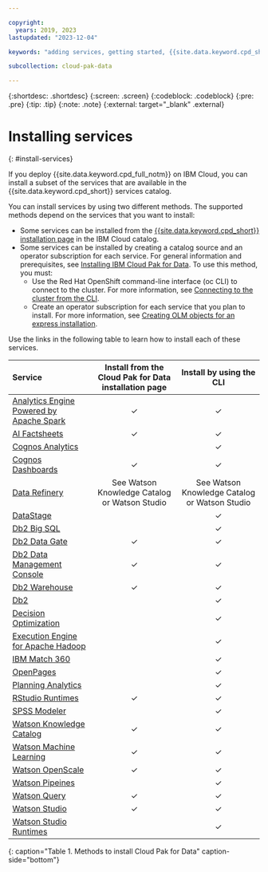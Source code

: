 ```yaml
---

copyright:
  years: 2019, 2023
lastupdated: "2023-12-04"

keywords: "adding services, getting started, {{site.data.keyword.cpd_short}}, {{site.data.keyword.cpd_full_notm}}, data, ai, analytics, data analytics, governance, data governance"

subcollection: cloud-pak-data

---
```


{:shortdesc: .shortdesc}
{:screen: .screen}
{:codeblock: .codeblock}
{:pre: .pre}
{:tip: .tip}
{:note: .note}
{:external: target="_blank" .external}


# Installing services
{: #install-services}

If you deploy {{site.data.keyword.cpd_full_notm}} on IBM Cloud, you can install a subset of the services that are available in the {{site.data.keyword.cpd_short}} services catalog.

You can install services by using two different methods. The supported methods depend on the services that you want to install:

* Some services can be installed from the [{{site.data.keyword.cpd_short}} installation page](https://cloud.ibm.com/catalog/content/ibm-cp-datacore-6825cc5d-dbf8-4ba2-ad98-690e6f221701-global) in the IBM Cloud catalog.
* Some services can be installed by creating a catalog source and an operator subscription for each service. For general information and prerequisites, see [Installing IBM Cloud Pak for Data](https://www.ibm.com/docs/SSQNUZ_4.7.x/cpd/install/install.html). To use this method, you must:
   * Use the Red Hat OpenShift command-line interface (oc CLI) to connect to the cluster. For more information, see [Connecting to the cluster from the CLI](https://cloud.ibm.com/docs/openshift?topic=openshift-access_cluster#access_oc_cli). 
   * Create an operator subscription for each service that you plan to install. For more information, see [Creating OLM objects for an express installation](https://www.ibm.com/docs/SSQNUZ_4.7.x/cpd/install/install-platform-express-olm.html).

Use the links in the following table to learn how to install each of these services.

|Service          |Install from the Cloud Pak for Data installation page    |Install by using the CLI|
|:------------- |:-----------------------------------------------------------------:| :-----------:|
|[Analytics Engine Powered by Apache Spark](https://www.ibm.com/docs/SSQNUZ_4.7.x/svc-welcome/spark.html)                                                         | ✓ | ✓ |
|[AI Factsheets](https://www.ibm.com/docs/SSQNUZ_4.7.x/svc-welcome/aifact.html)                                                                                   | ✓ | ✓ |
|[Cognos Analytics](https://www.ibm.com/docs/SSQNUZ_4.7.x/svc-welcome/ca.html)                                                                                    | |  ✓  |
|[Cognos Dashboards](https://www.ibm.com/docs/SSQNUZ_4.7.x/svc-welcome/idash.html)                                                                                | ✓ | ✓ |
|[Data Refinery](https://www.ibm.com/docs/SSQNUZ_4.7.x/svc-welcome/dr.html)| See Watson Knowledge Catalog or Watson Studio |See Watson Knowledge Catalog or Watson Studio |
|[DataStage](https://www.ibm.com/docs/SSQNUZ_4.7.x/svc-welcome/ds.html)                                                                                           | |  ✓  |
|[Db2 Big SQL](https://www.ibm.com/docs/SSQNUZ_4.7.x/svc-welcome/bigsql.html)                                                                                     | |  ✓  |
|[Db2 Data Gate](https://www.ibm.com/docs/SSQNUZ_4.7.x/svc-welcome/dg.html)                                                                                       | ✓ | ✓ |
|[Db2 Data Management Console](https://www.ibm.com/docs/SSQNUZ_4.7.x/svc-welcome/dmc.html)                                                                        | ✓ | ✓ |
|[Db2 Warehouse](https://www.ibm.com/docs/SSQNUZ_4.7.x/svc-welcome/db2wh.html)                                                                                    | ✓ | ✓ |
|[Db2](https://www.ibm.com/docs/SSQNUZ_4.7.x/svc-welcome/db2oltp.html)                                                                                              | | ✓ |
|[Decision Optimization](https://www.ibm.com/docs/SSQNUZ_4.7.x/svc-welcome/do.html)                                                                               | |  ✓  |
|[Execution Engine for Apache Hadoop](https://www.ibm.com/docs/SSQNUZ_4.7.x/svc-welcome/hadoopaddon.html)                                                         | |  ✓  |
|[IBM Match 360](https://www.ibm.com/docs/SSQNUZ_4.7.x/svc-welcome/mdc.html)                                                                                      | |  ✓  |
|[OpenPages](https://www.ibm.com/docs/SSQNUZ_4.7.x/svc-welcome/openpages.html)                                                                                    | |  ✓  |
|[Planning Analytics](https://www.ibm.com/docs/SSQNUZ_4.7.x/svc-welcome/pa.html)                                                                                  | |  ✓  |
|[RStudio Runtimes](https://www.ibm.com/docs/SSQNUZ_4.7.x/svc-welcome/rstudio.html)                                                                               | ✓ | ✓ |
|[SPSS Modeler](https://www.ibm.com/docs/SSQNUZ_4.7.x/svc-welcome/spssmodeler.html)                                                                               | |  ✓  |
|[Watson Knowledge Catalog](https://www.ibm.com/docs/SSQNUZ_4.7.x/svc-welcome/wkc.html)                                                                           | ✓ | ✓ |
|[Watson Machine Learning](https://www.ibm.com/docs/SSQNUZ_4.7.x/svc-welcome/wml.html)                                                                            | ✓ | ✓ |
|[Watson OpenScale](https://www.ibm.com/docs/SSQNUZ_4.7.x/svc-welcome/aiopenscale.html)                                                                           | ✓ | ✓ |
|[Watson Pipeines](https://www.ibm.com/docs/SSQNUZ_4.7.x/svc-welcome/wsp.html)                                                                                      | | ✓ |
|[Watson Query](https://www.ibm.com/docs/SSQNUZ_4.7.x/svc-welcome/dv.html)                                                                                        | ✓ | ✓ |
|[Watson Studio](https://www.ibm.com/docs/SSQNUZ_4.7.x/svc-welcome/wsl.html)                                                                                      | ✓ | ✓ |
|[Watson Studio Runtimes](https://www.ibm.com/docs/SSQNUZ_4.7.x/svc-welcome/jupyter.html)                                                                         |  |  ✓ |
{: caption="Table 1. Methods to install Cloud Pak for Data" caption-side="bottom"}

